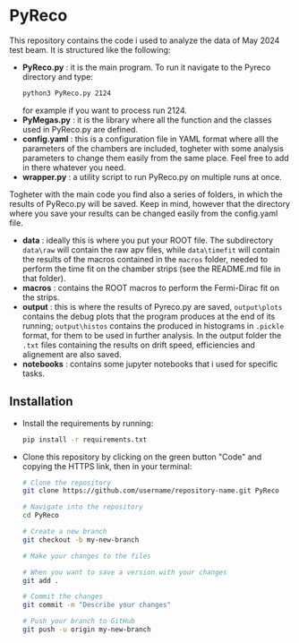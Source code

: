 # PyReco

This repository contains the code i used to analyze the data of May 2024 test beam. It is structured like the following:

- **PyReco.py** : it is the main program. To run it navigate to the Pyreco directory and type:
    ```sh
    python3 PyReco.py 2124
    ```
    for example if you want to process run 2124.
- **PyMegas.py** : it is the library where all the function and the classes used in PyReco.py are defined.
- **config.yaml** : this is a configuration file in YAML format where alll the parameters of the chambers are included, togheter with some analysis parameters to change them easily from the same place. Feel free to add in there whatever you need.
- **wrapper.py** : a utility script to run PyReco.py on multiple runs at once.

Togheter with the main code you find also a series of folders, in which the results of PyReco.py will be saved. Keep in mind, however that the directory where you save your results can be changed easily from the config.yaml file.

- **data** : ideally this is where you put your ROOT file. The subdirectory `data\raw` will contain the raw apv files, while `data\timefit` will contain the results of the macros contained in the `macros` folder, needed to perform the time fit on the chamber strips (see the README.md file in that folder).
- **macros** : contains the ROOT macros to perform the Fermi-Dirac fit on the strips.
- **output** : this is where the results of Pyreco.py are saved, `output\plots` contains the debug plots that the program produces at the end of its running; `output\histos` contains the produced in histograms in `.pickle` format, for them to be used in further analysis. In the output folder the `.txt` files containing the results on drift speed, efficiencies and alignement are also saved.
- **notebooks** : contains some jupyter notebooks that i used for specific tasks.


## Installation

- Install the requirements by running: 
    ```sh
    pip install -r requirements.txt
    
- Clone this repository by clicking on the green button "Code" and copying the HTTPS link, then in your terminal:
    ```sh
    # Clone the repository
    git clone https://github.com/username/repository-name.git PyReco

    # Navigate into the repository
    cd PyReco

    # Create a new branch
    git checkout -b my-new-branch

    # Make your changes to the files

    # When you want to save a version with your changes
    git add .

    # Commit the changes
    git commit -m "Describe your changes"

    # Push your branch to GitHub
    git push -u origin my-new-branch
    ```



